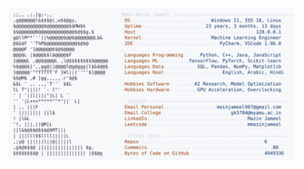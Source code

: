 <picture>
  <source srcset="https://raw.githubusercontent.com/mmazinjameel/mmazinjameel/main/dark_mode.svg?v=1739839419" media="(prefers-color-scheme: dark)">
  <img src="https://raw.githubusercontent.com/mmazinjameel/mmazinjameel/main/light_mode.svg?v=1739839419">
</picture>
